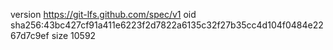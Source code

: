 version https://git-lfs.github.com/spec/v1
oid sha256:43bc427cf91a411e6223f2d7822a6135c32f27b35cc4d104f0484e2267d7c9ef
size 10592
